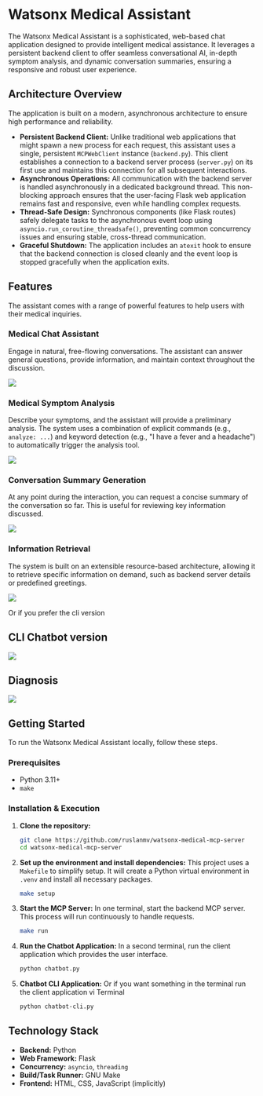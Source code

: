 # Watsonx Medical Assistant

The Watsonx Medical Assistant is a sophisticated, web-based chat application designed to provide intelligent medical assistance. It leverages a persistent backend client to offer seamless conversational AI, in-depth symptom analysis, and dynamic conversation summaries, ensuring a responsive and robust user experience.

## Architecture Overview

The application is built on a modern, asynchronous architecture to ensure high performance and reliability.

-   **Persistent Backend Client:** Unlike traditional web applications that might spawn a new process for each request, this assistant uses a single, persistent `MCPWebClient` instance (`backend.py`). This client establishes a connection to a backend server process (`server.py`) on its first use and maintains this connection for all subsequent interactions.
-   **Asynchronous Operations:** All communication with the backend server is handled asynchronously in a dedicated background thread. This non-blocking approach ensures that the user-facing Flask web application remains fast and responsive, even while handling complex requests.
-   **Thread-Safe Design:** Synchronous components (like Flask routes) safely delegate tasks to the asynchronous event loop using `asyncio.run_coroutine_threadsafe()`, preventing common concurrency issues and ensuring stable, cross-thread communication.
-   **Graceful Shutdown:** The application includes an `atexit` hook to ensure that the backend connection is closed cleanly and the event loop is stopped gracefully when the application exits.

## Features

The assistant comes with a range of powerful features to help users with their medical inquiries.

### Medical Chat Assistant
Engage in natural, free-flowing conversations. The assistant can answer general questions, provide information, and maintain context throughout the discussion.

![](assets/2025-07-12-18-32-39.png)

### Medical Symptom Analysis
Describe your symptoms, and the assistant will provide a preliminary analysis. The system uses a combination of explicit commands (e.g., `analyze: ...`) and keyword detection (e.g., "I have a fever and a headache") to automatically trigger the analysis tool.

![](assets/2025-07-12-18-32-58.png)

### Conversation Summary Generation
At any point during the interaction, you can request a concise summary of the conversation so far. This is useful for reviewing key information discussed.

![](assets/2025-07-12-18-33-35.png)

### Information Retrieval
The system is built on an extensible resource-based architecture, allowing it to retrieve specific information on demand, such as backend server details or predefined greetings.

![](assets/2025-07-12-18-33-48.png)


Or if you prefer the cli version

## CLI Chatbot version
![](assets/2025-07-12-14-46-13.png)

## Diagnosis
![](assets/2025-07-12-14-46-47.png)




## Getting Started

To run the Watsonx Medical Assistant locally, follow these steps.

### Prerequisites
-   Python 3.11+
-   `make`

### Installation & Execution

1.  **Clone the repository:**
    ```bash
    git clone https://github.com/ruslanmv/watsonx-medical-mcp-server
    cd watsonx-medical-mcp-server
    ```

2.  **Set up the environment and install dependencies:**
    This project uses a `Makefile` to simplify setup. It will create a Python virtual environment in `.venv` and install all necessary packages.
    ```bash
    make setup
    ```

3.  **Start the MCP Server:**
    In one terminal, start the backend MCP server. This process will run continuously to handle requests.
    ```bash
    make run
    ```

4.  **Run the Chatbot Application:**
    In a second terminal, run the client application which provides the user interface.
    ```bash
    python chatbot.py
    ```

5.  **Chatbot CLI Application:**
    Or if you want something in the terminal  run the client application vi Terminal
    ```bash
    python chatbot-cli.py
    ```    

## Technology Stack

-   **Backend:** Python
-   **Web Framework:** Flask
-   **Concurrency:** `asyncio`, `threading`
-   **Build/Task Runner:** GNU Make
-   **Frontend:** HTML, CSS, JavaScript (implicitly)